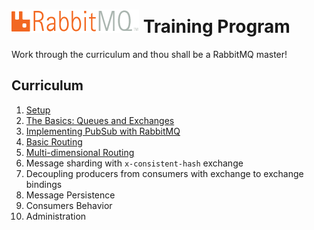 # ![Logo](images/rabbitmqlogo.png) Training Program


Work through the curriculum and thou shall be a RabbitMQ master!

## Curriculum

1. [Setup](setup.md)
1. [The Basics: Queues and Exchanges](basics.md)
1. [Implementing PubSub with RabbitMQ](pubsub.md)
1. [Basic Routing](basicrouting.md)
1. [Multi-dimensional Routing](topics.md)
1. Message sharding with `x-consistent-hash` exchange
1. Decoupling producers from consumers with exchange to exchange bindings
1. Message Persistence
1. Consumers Behavior
1. Administration
